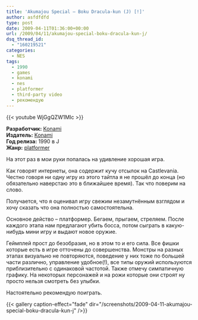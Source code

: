 ```yaml
---
title: 'Akumajou Special – Boku Dracula-kun (J) [!]'
author: asfdfdfd
type: post
date: 2009-04-11T01:36:00+00:00
url: /2009/04/11/akumajou-special-boku-dracula-kun-j/
dsq_thread_id:
  - "160219521"
categories:
  - NES
tags:
  - 1990
  - games
  - konami
  - nes
  - platformer
  - third-party video
  - рекомендую 
---
```

{{< youtube WjGgQZW1MIc >}}

**Разработчик:** [Konami][1]  
**Издатель:** [Konami][1]  
**Год релиза:** 1990 в J  
**Жанр:** [platformer][2] 

На этот раз в мои руки попалась на удивление хорошая игра. 

Как говорят интернеты, она содержит кучу отсылок на Castlevania. Честно говоря ни одну игру из этого тайтла я не прошёл до конца (но обязательно наверстаю это в ближайшее время). Так что поверим на слово. 

Получается, что я оценивал игру свежим незамутнённым взглядом и хочу сказать что она полностью самостоятельна. 

Основное действо – платформер. Бегаем, прыгаем, стреляем. После каждого этапа нам предлагают убить босса, потом сыграть в какую-нибудь мини игру и выдают новое оружие. 

Геймплей прост до безобразия, но в этом то и его сила. Все фишки которые есть в игре отточены до совершенства. Монстры на разных этапах визуально не повторяются, поведение у них тоже по большей части различно, управление удобное(!), все типы оружий используются приблизительно с одинаковой частотой. Также отмечу симпатичную графику. На некоторых персонажей и на рожи которые они строят ну просто нельзя смотреть без улыбки. 

Настоятельно рекомендую поиграть.

<!--more-->

{{< gallery caption-effect="fade" dir="/screenshots/2009-04-11-akumajou-special-boku-dracula-kun-j" />}}

 [1]: http://en.wikipedia.org/wiki/Konami_Computer_Entertainment_Japan
 [2]: http://en.wikipedia.org/wiki/Platform_game